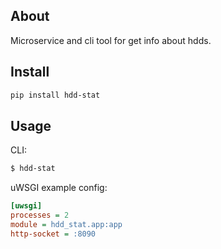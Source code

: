 About
--
Microservice and cli tool for get info about hdds.

Install
--
```bash
pip install hdd-stat
```

Usage
--
CLI:
```bash
$ hdd-stat
```
uWSGI example config:
```ini
[uwsgi]
processes = 2
module = hdd_stat.app:app
http-socket = :8090
```
